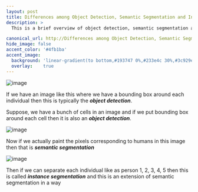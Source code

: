 ```yaml
---
layout: post
title: Differences among Object Detection, Semantic Segmentation and Instance Segmentation
description: >
  This is a brief overview of object detection, semantic segmentation and instance segmentation.

canonical_url: http://Differences among Object Detection, Semantic Segmentation and Instance Segmentation
hide_image: false
accent_color: '#4fb1ba'
accent_image:
  background: 'linear-gradient(to bottom,#193747 0%,#233e4c 30%,#3c929e 50%,#d5d5d4 70%,#cdccc8 100%)'
  overlay:    true
---
```


![image](https://user-images.githubusercontent.com/37147511/168232844-2765a69e-0ec9-455f-b581-78290403f1ed.png)

If we have an image like this where we have a bounding box around each individual then this is typically the _**object detection**_. 

Suppose, we have a bunch of cells in an image and if we put bounding box around each cell then it is also an _**object detection**_.

![image](https://user-images.githubusercontent.com/37147511/168235021-2682662c-fb0c-48ec-9e66-d1c8deb35cae.png)

Now if we actually paint the pixels corresponding to humans in this image then that is _**semantic segmentation**_ 

![image](https://user-images.githubusercontent.com/37147511/168235625-5f9643d3-396e-4d5d-8fe0-25d71be1f04b.png)

Then if we can separate each individual like as person 1, 2, 3, 4, 5 then this is called _**instance segmentation**_ and this is an
extension of semantic segmentation in a way 



